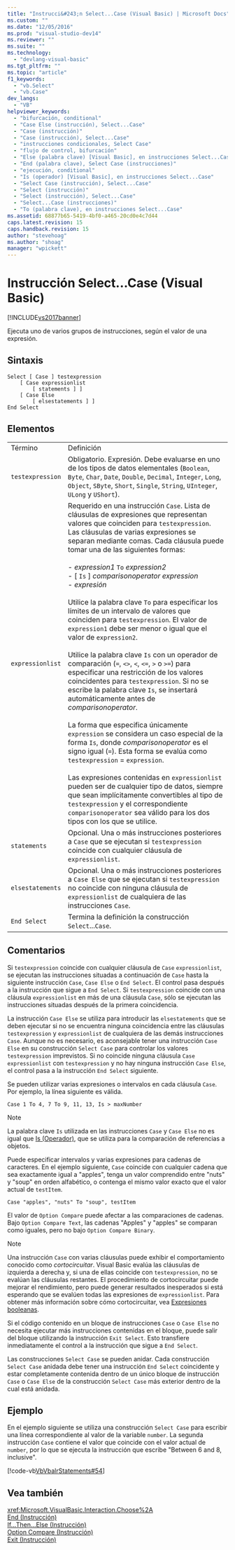 ```yaml
---
title: "Instrucci&#243;n Select...Case (Visual Basic) | Microsoft Docs"
ms.custom: ""
ms.date: "12/05/2016"
ms.prod: "visual-studio-dev14"
ms.reviewer: ""
ms.suite: ""
ms.technology: 
  - "devlang-visual-basic"
ms.tgt_pltfrm: ""
ms.topic: "article"
f1_keywords: 
  - "vb.Select"
  - "vb.Case"
dev_langs: 
  - "VB"
helpviewer_keywords: 
  - "bifurcación, conditional"
  - "Case Else (instrucción), Select...Case"
  - "Case (instrucción)"
  - "Case (instrucción), Select...Case"
  - "instrucciones condicionales, Select Case"
  - "flujo de control, bifurcación"
  - "Else (palabra clave) [Visual Basic], en instrucciones Select...Case"
  - "End (palabra clave), Select Case (instrucciones)"
  - "ejecución, conditional"
  - "Is (operador) [Visual Basic], en instrucciones Select...Case"
  - "Select Case (instrucción), Select...Case"
  - "Select (instrucción)"
  - "Select (instrucción), Select...Case"
  - "Select...Case (instrucciones)"
  - "To (palabra clave), en instrucciones Select...Case"
ms.assetid: 68877b65-5419-4bf0-a465-20cd0e4c7d44
caps.latest.revision: 15
caps.handback.revision: 15
author: "stevehoag"
ms.author: "shoag"
manager: "wpickett"
---
```

# Instrucci&#243;n Select...Case (Visual Basic)
[!INCLUDE[vs2017banner](../../../csharp/includes/vs2017banner.md)]

Ejecuta uno de varios grupos de instrucciones, según el valor de una expresión.  
  
## Sintaxis  
  
```  
Select [ Case ] testexpression  
    [ Case expressionlist  
        [ statements ] ]  
    [ Case Else  
        [ elsestatements ] ]  
End Select  
```  
  
## Elementos  
  
|||  
|-|-|  
|Término|Definición|  
|`testexpression`|Obligatorio.  Expresión.  Debe evaluarse en uno de los tipos de datos elementales \(`Boolean`, `Byte`, `Char`, `Date`, `Double`, `Decimal`, `Integer`, `Long`, `Object`, `SByte`, `Short`, `Single`, `String`, `UInteger`, `ULong` y `UShort`\).|  
|`expressionlist`|Requerido en una instrucción `Case`.  Lista de cláusulas de expresiones que representan valores que coinciden para `testexpression`.  Las cláusulas de varias expresiones se separan mediante comas.  Cada cláusula puede tomar una de las siguientes formas:<br /><br /> -   *expression1* `To` *expression2*<br />-   \[ `Is` \] *comparisonoperator* *expression*<br />-   *expresión*<br /><br /> Utilice la palabra clave `To` para especificar los límites de un intervalo de valores que coinciden para `testexpression`.  El valor de `expression1` debe ser menor o igual que el valor de `expression2`.<br /><br /> Utilice la palabra clave `Is` con un operador de comparación \(`=`, `<>`, `<`, `<=`, `>` o `>=`\) para especificar una restricción de los valores coincidentes para `testexpression`.  Si no se escribe la palabra clave `Is`, se insertará automáticamente antes de *comparisonoperator*.<br /><br /> La forma que especifica únicamente `expression` se considera un caso especial de la forma `Is`, donde *comparisonoperator* es el signo igual \(`=`\).  Esta forma se evalúa como `testexpression` \= `expression`.<br /><br /> Las expresiones contenidas en `expressionlist` pueden ser de cualquier tipo de datos, siempre que sean implícitamente convertibles al tipo de `testexpression` y el correspondiente `comparisonoperator` sea válido para los dos tipos con los que se utilice.|  
|`statements`|Opcional.  Una o más instrucciones posteriores a `Case` que se ejecutan si `testexpression` coincide con cualquier cláusula de `expressionlist`.|  
|`elsestatements`|Opcional.  Una o más instrucciones posteriores a `Case Else` que se ejecutan si `testexpression` no coincide con ninguna cláusula de `expressionlist` de cualquiera de las instrucciones `Case`.|  
|`End Select`|Termina la definición la construcción `Select`...`Case`.|  
  
## Comentarios  
 Si `testexpression` coincide con cualquier cláusula de `Case` `expressionlist`, se ejecutan las instrucciones situadas a continuación de `Case` hasta la siguiente instrucción `Case`, `Case Else` o `End Select`.  El control pasa después a la instrucción que sigue a `End Select`.  Si `testexpression` coincide con una cláusula `expressionlist` en más de una cláusula `Case`, sólo se ejecutan las instrucciones situadas después de la primera coincidencia.  
  
 La instrucción `Case Else` se utiliza para introducir las `elsestatements` que se deben ejecutar si no se encuentra ninguna coincidencia entre las cláusulas `testexpression` y `expressionlist` de cualquiera de las demás instrucciones `Case`.  Aunque no es necesario, es aconsejable tener una instrucción `Case Else` en su construcción `Select Case` para controlar los valores `testexpression` imprevistos.  Si no coincide ninguna cláusula `Case` `expressionlist` con `testexpression` y no hay ninguna instrucción `Case Else`, el control pasa a la instrucción `End Select` siguiente.  
  
 Se pueden utilizar varias expresiones o intervalos en cada cláusula `Case`.  Por ejemplo, la línea siguiente es válida.  
  
 `Case 1 To 4, 7 To 9, 11, 13, Is > maxNumber`  
  
> [!NOTE]
>  La palabra clave `Is` utilizada en las instrucciones `Case` y `Case Else` no es igual que [Is \(Operador\)](../../../visual-basic/language-reference/operators/is-operator.md), que se utiliza para la comparación de referencias a objetos.  
  
 Puede especificar intervalos y varias expresiones para cadenas de caracteres.  En el ejemplo siguiente, `Case` coincide con cualquier cadena que sea exactamente igual a "apples", tenga un valor comprendido entre "nuts" y "soup" en orden alfabético, o contenga el mismo valor exacto que el valor actual de `testItem`.  
  
 `Case "apples", "nuts" To "soup", testItem`  
  
 El valor de `Option Compare` puede afectar a las comparaciones de cadenas.  Bajo `Option Compare Text`, las cadenas "Apples" y "apples" se comparan como iguales, pero no bajo `Option Compare Binary`.  
  
> [!NOTE]
>  Una instrucción `Case` con varias cláusulas puede exhibir el comportamiento conocido como *cortocircuitar*.  Visual Basic evalúa las cláusulas de izquierda a derecha y, si una de ellas coincide con `testexpression`, no se evalúan las cláusulas restantes.  El procedimiento de cortocircuitar puede mejorar el rendimiento, pero puede generar resultados inesperados si está esperando que se evalúen todas las expresiones de `expressionlist`.  Para obtener más información sobre cómo cortocircuitar, vea [Expresiones booleanas](../../../visual-basic/programming-guide/language-features/operators-and-expressions/boolean-expressions.md).  
  
 Si el código contenido en un bloque de instrucciones `Case` o `Case Else` no necesita ejecutar más instrucciones contenidas en el bloque, puede salir del bloque utilizando la instrucción `Exit Select`.  Esto transfiere inmediatamente el control a la instrucción que sigue a `End Select`.  
  
 Las construcciones `Select Case` se pueden anidar.  Cada construcción `Select Case` anidada debe tener una instrucción `End Select` coincidente y estar completamente contenida dentro de un único bloque de instrucción `Case` o `Case Else` de la construcción `Select Case` más exterior dentro de la cual está anidada.  
  
## Ejemplo  
 En el ejemplo siguiente se utiliza una construcción `Select Case` para escribir una línea correspondiente al valor de la variable `number`.  La segunda instrucción `Case` contiene el valor que coincide con el valor actual de `number`, por lo que se ejecuta la instrucción que escribe "Between 6 and 8, inclusive".  
  
 [!code-vb[VbVbalrStatements#54](../../../visual-basic/language-reference/error-messages/codesnippet/VisualBasic/select-case-statement_1.vb)]  
  
## Vea también  
 <xref:Microsoft.VisualBasic.Interaction.Choose%2A>   
 [End \(Instrucción\)](../../../visual-basic/language-reference/statements/end-statement.md)   
 [If...Then...Else \(Instrucción\)](../../../visual-basic/language-reference/statements/if-then-else-statement.md)   
 [Option Compare \(Instrucción\)](../../../visual-basic/language-reference/statements/option-compare-statement.md)   
 [Exit \(Instrucción\)](../../../visual-basic/language-reference/statements/exit-statement.md)